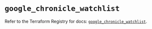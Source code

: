 # `google_chronicle_watchlist`

Refer to the Terraform Registry for docs: [`google_chronicle_watchlist`](https://registry.terraform.io/providers/hashicorp/google/6.44.0/docs/resources/chronicle_watchlist).
